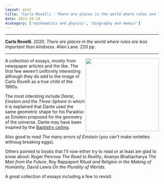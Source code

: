 ```yaml
---
layout: post
title: "Carlo Rovelli - There are places in the world where rules are less important than kindness"
date: 2021-10-14
4category: ['mathematics and physics', 'biography and memoir']
---
```


***
<b>Carlo Rovelli</b>. 2020. _There are places in the world where rules are less important than kindness._ Allen Lane. 220 pp.

***
<img align="right" width="240" src="https://www.penguin.co.uk/content/dam/prh/books/318/318988/9780241454688.jpg.transform/PRHDesktopWide_small/image.jpg" alt="" />

A collection of essays, mostly from newspaper articles and the like.  The first few weren't uniformly interesting although they do add to the image of Carlo Rovelli as a true child of the 1960s.  

The most intersting include _Dante, Einstein and the Three-Sphere_ in which it is explained that Dante used the same geometric shape  for his Paradiso as Einstein proposed for the geometry of the universe. Dante may have been inspired by the [Baptistry ceiling](https://en.wikipedia.org/wiki/Mosaic_ceiling_of_the_Florence_Baptistery).

Also good to read _The many errors of Einstein_ (you can't make omlettes withoug breaking eggs).

Others pointed to books that I'll now either try to read or at least am glad to know about:  Roger Penrose _The Road to Reality_, Ananyo Bhattacharya _The Man from the Future_, Roy Rappaport _Ritual and Religion in the Making of Humanity_, David Lewis _On the Plurality of Worlds_.

A great collection of essays including a few to revisit.
